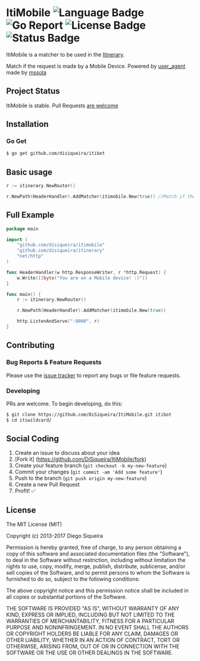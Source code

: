 # ItiMobile ![Language Badge](https://img.shields.io/badge/Language-Go-blue.svg) ![Go Report](https://goreportcard.com/badge/github.com/DiSiqueira/ItiMobile) ![License Badge](https://img.shields.io/badge/License-MIT-blue.svg) ![Status Badge](https://img.shields.io/badge/Status-Stable-brightgreen.svg)

ItiMobile is a matcher to be used in the [Itinerary][itinerary].

Match if the request is made by a Mobile Device. Powered by [user_agent] made by [mssola]

[itinerary]: https://github.com/DiSiqueira/Itinerary
[user_agent]: https://github.com/mssola/user_agent
[mssola]: https://github.com/mssola

## Project Status

ItiMobile is stable. Pull Requests [are welcome](https://github.com/DiSiqueira/ItiMobile#social-coding)

## Installation

### Go Get

```bash
$ go get github.com/disiqueira/itibot
```

## Basic usage

```go
r := itinerary.NewRouter()

r.NewPath(HeaderHandler).AddMatcher(itimobile.New(true)) //Match if the request is made by a Mobile Device
```

## Full Example

```go
package main

import (
	"github.com/disiqueira/itimobile"
	"github.com/disiqueira/itinerary"
	"net/http"
)

func HeaderHandler(w http.ResponseWriter, r *http.Request) {
	w.Write([]byte("You are on a Mobile device! :)"))
}

func main() {
	r := itinerary.NewRouter()

	r.NewPath(HeaderHandler).AddMatcher(itimobile.New(true))

	http.ListenAndServe(":8000", r)
}
```

## Contributing

### Bug Reports & Feature Requests

Please use the [issue tracker](https://github.com/DiSiqueira/ItiMobile/issues) to report any bugs or file feature requests.

### Developing

PRs are welcome. To begin developing, do this:

```bash
$ git clone https://github.com/DiSiqueira/ItiMobile.git itibot
$ cd itiwildcard/
```

## Social Coding

1. Create an issue to discuss about your idea
2. [Fork it] (https://github.com/DiSiqueira/ItiMobile/fork)
3. Create your feature branch (`git checkout -b my-new-feature`)
4. Commit your changes (`git commit -am 'Add some feature'`)
5. Push to the branch (`git push origin my-new-feature`)
6. Create a new Pull Request
7. Profit! :white_check_mark:

## License

The MIT License (MIT)

Copyright (c) 2013-2017 Diego Siqueira

Permission is hereby granted, free of charge, to any person obtaining a copy
of this software and associated documentation files (the "Software"), to deal
in the Software without restriction, including without limitation the rights
to use, copy, modify, merge, publish, distribute, sublicense, and/or sell
copies of the Software, and to permit persons to whom the Software is
furnished to do so, subject to the following conditions:

The above copyright notice and this permission notice shall be included in
all copies or substantial portions of the Software.

THE SOFTWARE IS PROVIDED "AS IS", WITHOUT WARRANTY OF ANY KIND, EXPRESS OR
IMPLIED, INCLUDING BUT NOT LIMITED TO THE WARRANTIES OF MERCHANTABILITY,
FITNESS FOR A PARTICULAR PURPOSE AND NONINFRINGEMENT.  IN NO EVENT SHALL THE
AUTHORS OR COPYRIGHT HOLDERS BE LIABLE FOR ANY CLAIM, DAMAGES OR OTHER
LIABILITY, WHETHER IN AN ACTION OF CONTRACT, TORT OR OTHERWISE, ARISING FROM,
OUT OF OR IN CONNECTION WITH THE SOFTWARE OR THE USE OR OTHER DEALINGS IN
THE SOFTWARE.